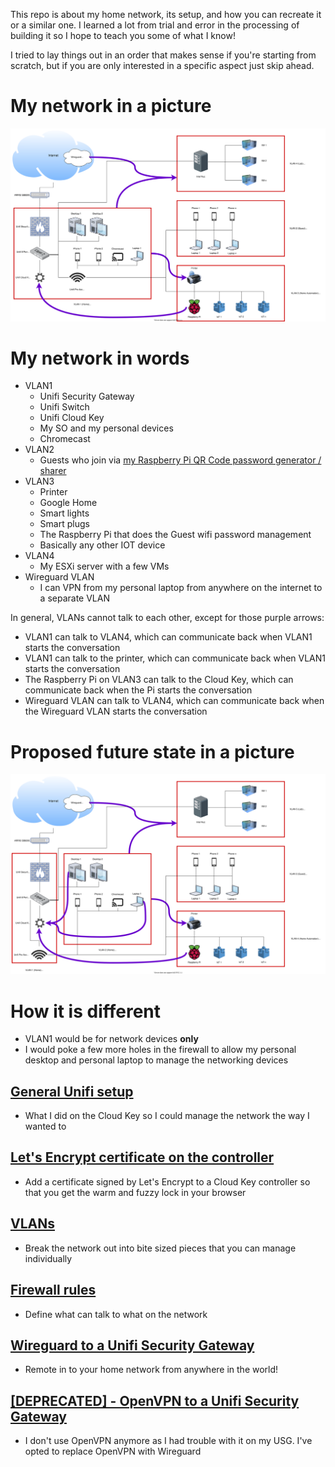 This repo is about my home network, its setup, and how you can recreate it or a similar one. I learned a lot from trial and error in the processing of building it so I hope to teach you some of what I know!

I tried to lay things out in an order that makes sense if you're starting from scratch, but if you are only interested in a specific aspect just skip ahead.

# My network in a picture


![Could not load Network Diagram](images/network_diagram.svg)


# My network in words


- VLAN1
  - Unifi Security Gateway
  - Unifi Switch
  - Unifi Cloud Key
  - My SO and my personal devices
  - Chromecast
- VLAN2
  - Guests who join via [my Raspberry Pi QR Code password generator / sharer](https://github.com/kmanc/wifi_qr)
- VLAN3
  - Printer
  - Google Home
  - Smart lights
  - Smart plugs
  - The Raspberry Pi that does the Guest wifi password management
  - Basically any other IOT device
- VLAN4
  - My ESXi server with a few VMs
- Wireguard VLAN
  - I can VPN from my personal laptop from anywhere on the internet to a separate VLAN

In general, VLANs cannot talk to each other, except for those purple arrows:
- VLAN1 can talk to VLAN4, which can communicate back when VLAN1 starts the conversation
- VLAN1 can talk to the printer, which can communicate back when VLAN1 starts the conversation
- The Raspberry Pi on VLAN3 can talk to the Cloud Key, which can communicate back when the Pi starts the conversation
- Wireguard VLAN can talk to VLAN4, which can communicate back when the Wireguard VLAN starts the conversation


# Proposed future state in a picture


![Could not load future-state Network Diagram](/images/future_network_diagram.svg)


# How it is different


- VLAN1 would be for network devices **only**
- I would poke a few more holes in the firewall to allow my personal desktop and personal laptop to manage the networking devices


## [General Unifi setup](https://github.com/kmanc/unifi_network_setup/blob/master/unifi.md)
- What I did on the Cloud Key so I could manage the network the way I wanted to


## [Let's Encrypt certificate on the controller](https://github.com/kmanc/unifi_network_setup/blob/master/letsencrypt.md)
- Add a certificate signed by Let's Encrypt to a Cloud Key controller so that you get the warm and fuzzy lock in your browser


## [VLANs](https://github.com/kmanc/unifi_network_setup/blob/master/vlans.md)
- Break the network out into bite sized pieces that you can manage individually


## [Firewall rules](https://github.com/kmanc/unifi_network_setup/blob/master/firewall.md)
- Define what can talk to what on the network


## [Wireguard to a Unifi Security Gateway](https://github.com/kmanc/unifi_network_setup/blob/master/wireguard.md)
- Remote in to your home network from anywhere in the world!


## [[DEPRECATED] - OpenVPN to a Unifi Security Gateway](https://github.com/kmanc/unifi_network_setup/blob/master/openvpn_deprecated.md)
- I don't use OpenVPN anymore as I had trouble with it on my USG. I've opted to replace OpenVPN with Wireguard
